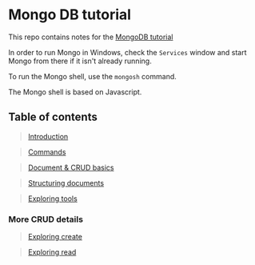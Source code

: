 # Mongo DB tutorial

This repo contains notes for the [MongoDB tutorial](https://checkout.udemy.com/course/mongodb-the-complete-developers-guide/learn)

In order to run Mongo in Windows, check the `Services` window and start Mongo from there if it isn't already running.

To run the Mongo shell, use the `mongosh` command.

The Mongo shell is based on Javascript.

## Table of contents

> [Introduction](./chapters/introduction/Introduction.md)

> [Commands](./chapters/commands/Commands.md)

> [Document & CRUD basics](./chapters/crud-basics/CrudBasics.md)

> [Structuring documents](./chapters/structuringDocuments/StructuringDocuments.md)

> [Exploring tools](./chapters/exploring-tools/ExploringTools.md)

### More CRUD details

> [Exploring create](./chapters/exploring-create/ExploringCreate.md)

> [Exploring read](./chapters/exploring-read/ExploringRead.md)